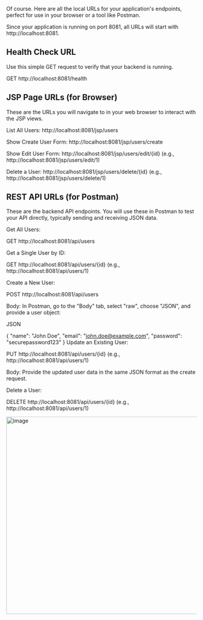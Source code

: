 Of course. Here are all the local URLs for your application's endpoints, perfect for use in your browser or a tool like Postman.

Since your application is running on port 8081, all URLs will start with http://localhost:8081.

## Health Check URL
Use this simple GET request to verify that your backend is running.

GET http://localhost:8081/health

## JSP Page URLs (for Browser)
These are the URLs you will navigate to in your web browser to interact with the JSP views.

List All Users: http://localhost:8081/jsp/users

Show Create User Form: http://localhost:8081/jsp/users/create

Show Edit User Form: http://localhost:8081/jsp/users/edit/{id} (e.g., http://localhost:8081/jsp/users/edit/1)

Delete a User: http://localhost:8081/jsp/users/delete/{id} (e.g., http://localhost:8081/jsp/users/delete/1)

## REST API URLs (for Postman)
These are the backend API endpoints. You will use these in Postman to test your API directly, typically sending and receiving JSON data.

Get All Users:

GET http://localhost:8081/api/users

Get a Single User by ID:

GET http://localhost:8081/api/users/{id} (e.g., http://localhost:8081/api/users/1)

Create a New User:

POST http://localhost:8081/api/users

Body: In Postman, go to the "Body" tab, select "raw", choose "JSON", and provide a user object:

JSON

{
  "name": "John Doe",
  "email": "john.doe@example.com",
  "password": "securepassword123"
}
Update an Existing User:

PUT http://localhost:8081/api/users/{id} (e.g., http://localhost:8081/api/users/1)

Body: Provide the updated user data in the same JSON format as the create request.

Delete a User:

DELETE http://localhost:8081/api/users/{id} (e.g., http://localhost:8081/api/users/1)

<img width="992" height="523" alt="image" src="https://github.com/user-attachments/assets/831cc4f9-1fa7-467d-a715-8bbe27140fe6" />
